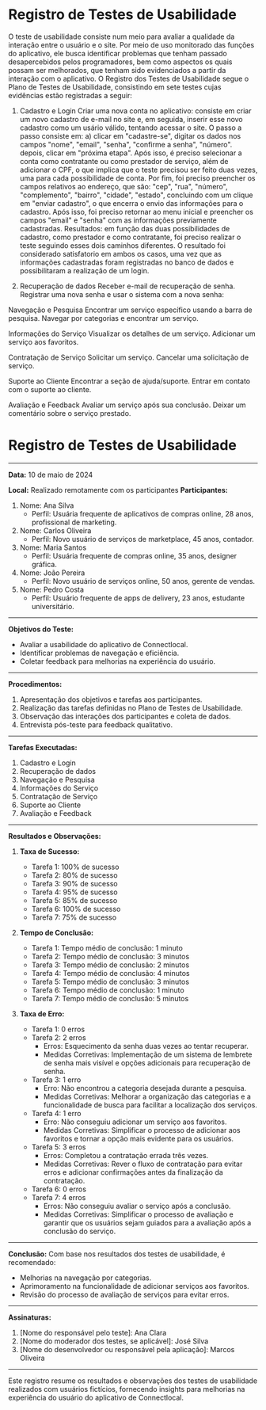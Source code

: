 # Registro de Testes de Usabilidade

O teste de usabilidade consiste num meio para avaliar a qualidade da interação entre o usuário e o site. Por meio de uso monitorado das funções do aplicativo, ele busca identificar problemas que tenham passado desapercebidos pelos programadores, bem como aspectos os quais possam ser melhorados, que tenham sido evidenciados a partir da interação com o aplicativo. O Registro dos Testes de Usabilidade segue o Plano de Testes de Usabilidade, consistindo em sete testes cujas evidências estão registradas a seguir:

1. Cadastro e Login Criar uma nova conta no aplicativo: consiste em criar um novo cadastro de e-mail no site e, em seguida, inserir esse novo cadastro como um usário válido, tentando acessar o site. O passo a passo consiste em: a) clicar em "cadastre-se", digitar os dados nos campos "nome", "email", "senha", "confirme a senha", "número". depois, clicar em "próxima etapa". Após isso, é preciso selecionar a conta como contratante ou como prestador de serviço, além de adicionar o CPF, o que implica que o teste precisou ser feito duas vezes, uma para cada possibilidade de conta. Por fim, foi preciso preencher os campos relativos ao endereço, que são: "cep", "rua", "número", "complemento", "bairro", "cidade", "estado", concluindo com um clique em "enviar cadastro", o que encerra o envio das informações para o cadastro. Após isso, foi preciso retornar ao menu inicial e preencher os campos "email" e "senha" com as informações previamente cadastradas.
Resultados: em função das duas possibilidades de cadastro, como prestador e como contratante, foi preciso realizar o teste seguindo esses dois caminhos diferentes. O resultado foi considerado satisfatorio em ambos os casos, uma vez que as informações cadastradas foram registradas no banco de dados e possibilitaram a realização de um login. 

2. Recuperação de dados Receber e-mail de recuperação de senha. Registrar uma nova senha e usar o sistema com a nova senha:

Navegação e Pesquisa Encontrar um serviço específico usando a barra de pesquisa. Navegar por categorias e encontrar um serviço.

Informações do Serviço Visualizar os detalhes de um serviço. Adicionar um serviço aos favoritos.

Contratação de Serviço Solicitar um serviço. Cancelar uma solicitação de serviço.

Suporte ao Cliente Encontrar a seção de ajuda/suporte. Entrar em contato com o suporte ao cliente.

Avaliação e Feedback Avaliar um serviço após sua conclusão. Deixar um comentário sobre o serviço prestado.

# Registro de Testes de Usabilidade

---

**Data:** 10 de maio de 2024

**Local:** Realizado remotamente com os participantes
**Participantes:**
1. Nome: Ana Silva
   - Perfil: Usuária frequente de aplicativos de compras online, 28 anos, profissional de marketing.
2. Nome: Carlos Oliveira
   - Perfil: Novo usuário de serviços de marketplace, 45 anos, contador.
3. Nome: Maria Santos
   - Perfil: Usuária frequente de compras online, 35 anos, designer gráfica.
4. Nome: João Pereira
   - Perfil: Novo usuário de serviços online, 50 anos, gerente de vendas.
5. Nome: Pedro Costa
   - Perfil: Usuário frequente de apps de delivery, 23 anos, estudante universitário.

---

**Objetivos do Teste:**
- Avaliar a usabilidade do aplicativo de Connectlocal.
- Identificar problemas de navegação e eficiência.
- Coletar feedback para melhorias na experiência do usuário.

---

**Procedimentos:**
1. Apresentação dos objetivos e tarefas aos participantes.
2. Realização das tarefas definidas no Plano de Testes de Usabilidade.
3. Observação das interações dos participantes e coleta de dados.
4. Entrevista pós-teste para feedback qualitativo.

---

**Tarefas Executadas:**
1. Cadastro e Login
2. Recuperação de dados
3. Navegação e Pesquisa
4. Informações do Serviço
5. Contratação de Serviço
6. Suporte ao Cliente
7. Avaliação e Feedback

---

**Resultados e Observações:**

1. **Taxa de Sucesso:**
   - Tarefa 1: 100% de sucesso
   - Tarefa 2: 80% de sucesso
   - Tarefa 3: 90% de sucesso
   - Tarefa 4: 95% de sucesso
   - Tarefa 5: 85% de sucesso
   - Tarefa 6: 100% de sucesso
   - Tarefa 7: 75% de sucesso

2. **Tempo de Conclusão:**
   - Tarefa 1: Tempo médio de conclusão: 1 minuto
   - Tarefa 2: Tempo médio de conclusão: 3 minutos
   - Tarefa 3: Tempo médio de conclusão: 2 minutos
   - Tarefa 4: Tempo médio de conclusão: 4 minutos
   - Tarefa 5: Tempo médio de conclusão: 3 minutos
   - Tarefa 6: Tempo médio de conclusão: 1 minuto
   - Tarefa 7: Tempo médio de conclusão: 5 minutos

3. **Taxa de Erro:**
   - Tarefa 1: 0 erros
   - Tarefa 2: 2 erros
     - Erros: Esquecimento da senha duas vezes ao tentar recuperar.
     - Medidas Corretivas: Implementação de um sistema de lembrete de senha mais visível e opções adicionais para recuperação de senha.
   - Tarefa 3: 1 erro
     - Erro: Não encontrou a categoria desejada durante a pesquisa.
     - Medidas Corretivas: Melhorar a organização das categorias e a funcionalidade de busca para facilitar a localização dos serviços.
   - Tarefa 4: 1 erro
     - Erro: Não conseguiu adicionar um serviço aos favoritos.
     - Medidas Corretivas: Simplificar o processo de adicionar aos favoritos e tornar a opção mais evidente para os usuários.
   - Tarefa 5: 3 erros
     - Erros: Completou a contratação errada três vezes.
     - Medidas Corretivas: Rever o fluxo de contratação para evitar erros e adicionar confirmações antes da finalização da contratação.
   - Tarefa 6: 0 erros
   - Tarefa 7: 4 erros
     - Erros: Não conseguiu avaliar o serviço após a conclusão.
     - Medidas Corretivas: Simplificar o processo de avaliação e garantir que os usuários sejam guiados para a avaliação após a conclusão do serviço.

---

**Conclusão:**
Com base nos resultados dos testes de usabilidade, é recomendado:
- Melhorias na navegação por categorias.
- Aprimoramento na funcionalidade de adicionar serviços aos favoritos.
- Revisão do processo de avaliação de serviços para evitar erros.

---

**Assinaturas:**
1. [Nome do responsável pelo teste]: Ana Clara
2. [Nome do moderador dos testes, se aplicável]: José Silva
3. [Nome do desenvolvedor ou responsável pela aplicação]: Marcos Oliveira

---

Este registro resume os resultados e observações dos testes de usabilidade realizados com usuários fictícios, fornecendo insights para melhorias na experiência do usuário do aplicativo de Connectlocal.
